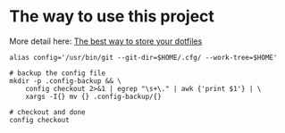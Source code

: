 # The way to use this project

More detail here: [The best way to store your dotfiles](https://www.atlassian.com/git/tutorials/dotfiles)

```
alias config='/usr/bin/git --git-dir=$HOME/.cfg/ --work-tree=$HOME'

# backup the config file
mkdir -p .config-backup && \
    config checkout 2>&1 | egrep "\s+\." | awk {'print $1'} | \
    xargs -I{} mv {} .config-backup/{}

# checkout and done
config checkout
```


